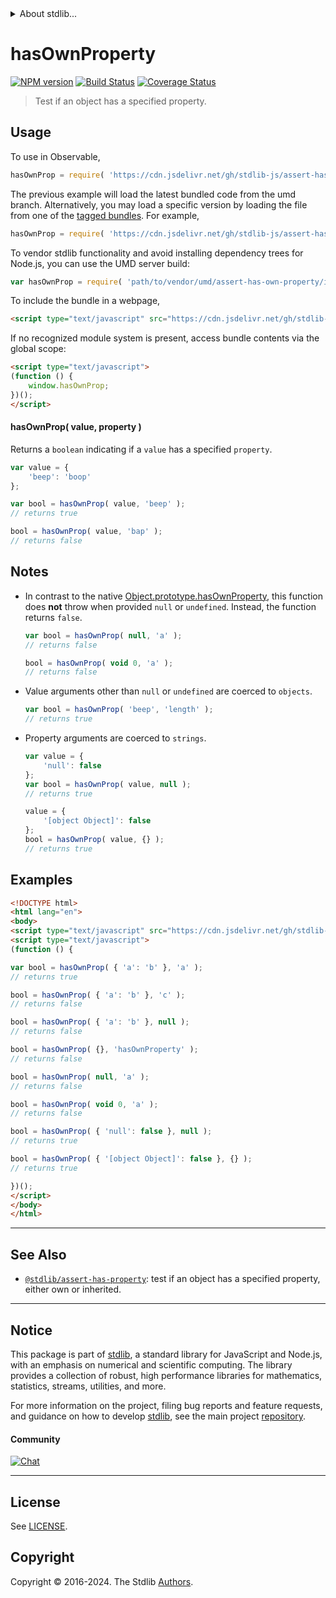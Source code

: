 <!--

@license Apache-2.0

Copyright (c) 2018 The Stdlib Authors.

Licensed under the Apache License, Version 2.0 (the "License");
you may not use this file except in compliance with the License.
You may obtain a copy of the License at

   http://www.apache.org/licenses/LICENSE-2.0

Unless required by applicable law or agreed to in writing, software
distributed under the License is distributed on an "AS IS" BASIS,
WITHOUT WARRANTIES OR CONDITIONS OF ANY KIND, either express or implied.
See the License for the specific language governing permissions and
limitations under the License.

-->


<details>
  <summary>
    About stdlib...
  </summary>
  <p>We believe in a future in which the web is a preferred environment for numerical computation. To help realize this future, we've built stdlib. stdlib is a standard library, with an emphasis on numerical and scientific computation, written in JavaScript (and C) for execution in browsers and in Node.js.</p>
  <p>The library is fully decomposable, being architected in such a way that you can swap out and mix and match APIs and functionality to cater to your exact preferences and use cases.</p>
  <p>When you use stdlib, you can be absolutely certain that you are using the most thorough, rigorous, well-written, studied, documented, tested, measured, and high-quality code out there.</p>
  <p>To join us in bringing numerical computing to the web, get started by checking us out on <a href="https://github.com/stdlib-js/stdlib">GitHub</a>, and please consider <a href="https://opencollective.com/stdlib">financially supporting stdlib</a>. We greatly appreciate your continued support!</p>
</details>

# hasOwnProperty

[![NPM version][npm-image]][npm-url] [![Build Status][test-image]][test-url] [![Coverage Status][coverage-image]][coverage-url] <!-- [![dependencies][dependencies-image]][dependencies-url] -->

> Test if an object has a specified property.



<section class="usage">

## Usage

To use in Observable,

```javascript
hasOwnProp = require( 'https://cdn.jsdelivr.net/gh/stdlib-js/assert-has-own-property@umd/browser.js' )
```
The previous example will load the latest bundled code from the umd branch. Alternatively, you may load a specific version by loading the file from one of the [tagged bundles](https://github.com/stdlib-js/assert-has-own-property/tags). For example,

```javascript
hasOwnProp = require( 'https://cdn.jsdelivr.net/gh/stdlib-js/assert-has-own-property@v0.2.1-umd/browser.js' )
```

To vendor stdlib functionality and avoid installing dependency trees for Node.js, you can use the UMD server build:

```javascript
var hasOwnProp = require( 'path/to/vendor/umd/assert-has-own-property/index.js' )
```

To include the bundle in a webpage,

```html
<script type="text/javascript" src="https://cdn.jsdelivr.net/gh/stdlib-js/assert-has-own-property@umd/browser.js"></script>
```

If no recognized module system is present, access bundle contents via the global scope:

```html
<script type="text/javascript">
(function () {
    window.hasOwnProp;
})();
</script>
```

#### hasOwnProp( value, property )

Returns a `boolean` indicating if a `value` has a specified `property`.

```javascript
var value = {
    'beep': 'boop'
};

var bool = hasOwnProp( value, 'beep' );
// returns true

bool = hasOwnProp( value, 'bap' );
// returns false
```

</section>

<!-- /.usage -->

<section class="notes">

## Notes

-   In contrast to the native [Object.prototype.hasOwnProperty][mdn-object-has-own-property], this function does **not** throw when provided `null` or `undefined`. Instead, the function returns `false`.

    ```javascript
    var bool = hasOwnProp( null, 'a' );
    // returns false

    bool = hasOwnProp( void 0, 'a' );
    // returns false
    ```

-   Value arguments other than `null` or `undefined` are coerced to `objects`.

    ```javascript
    var bool = hasOwnProp( 'beep', 'length' );
    // returns true
    ```

-   Property arguments are coerced to `strings`.

    ```javascript
    var value = {
        'null': false
    };
    var bool = hasOwnProp( value, null );
    // returns true

    value = {
        '[object Object]': false
    };
    bool = hasOwnProp( value, {} );
    // returns true
    ```

</section>

<!-- /.notes -->

<section class="examples">

## Examples

<!-- eslint-disable object-curly-newline -->

<!-- eslint no-undef: "error" -->

```html
<!DOCTYPE html>
<html lang="en">
<body>
<script type="text/javascript" src="https://cdn.jsdelivr.net/gh/stdlib-js/assert-has-own-property@umd/browser.js"></script>
<script type="text/javascript">
(function () {

var bool = hasOwnProp( { 'a': 'b' }, 'a' );
// returns true

bool = hasOwnProp( { 'a': 'b' }, 'c' );
// returns false

bool = hasOwnProp( { 'a': 'b' }, null );
// returns false

bool = hasOwnProp( {}, 'hasOwnProperty' );
// returns false

bool = hasOwnProp( null, 'a' );
// returns false

bool = hasOwnProp( void 0, 'a' );
// returns false

bool = hasOwnProp( { 'null': false }, null );
// returns true

bool = hasOwnProp( { '[object Object]': false }, {} );
// returns true

})();
</script>
</body>
</html>
```

</section>

<!-- /.examples -->

<!-- Section for related `stdlib` packages. Do not manually edit this section, as it is automatically populated. -->

<section class="related">

* * *

## See Also

-   <span class="package-name">[`@stdlib/assert-has-property`][@stdlib/assert/has-property]</span><span class="delimiter">: </span><span class="description">test if an object has a specified property, either own or inherited.</span>

</section>

<!-- /.related -->

<!-- Section for all links. Make sure to keep an empty line after the `section` element and another before the `/section` close. -->


<section class="main-repo" >

* * *

## Notice

This package is part of [stdlib][stdlib], a standard library for JavaScript and Node.js, with an emphasis on numerical and scientific computing. The library provides a collection of robust, high performance libraries for mathematics, statistics, streams, utilities, and more.

For more information on the project, filing bug reports and feature requests, and guidance on how to develop [stdlib][stdlib], see the main project [repository][stdlib].

#### Community

[![Chat][chat-image]][chat-url]

---

## License

See [LICENSE][stdlib-license].


## Copyright

Copyright &copy; 2016-2024. The Stdlib [Authors][stdlib-authors].

</section>

<!-- /.stdlib -->

<!-- Section for all links. Make sure to keep an empty line after the `section` element and another before the `/section` close. -->

<section class="links">

[npm-image]: http://img.shields.io/npm/v/@stdlib/assert-has-own-property.svg
[npm-url]: https://npmjs.org/package/@stdlib/assert-has-own-property

[test-image]: https://github.com/stdlib-js/assert-has-own-property/actions/workflows/test.yml/badge.svg?branch=v0.2.1
[test-url]: https://github.com/stdlib-js/assert-has-own-property/actions/workflows/test.yml?query=branch:v0.2.1

[coverage-image]: https://img.shields.io/codecov/c/github/stdlib-js/assert-has-own-property/main.svg
[coverage-url]: https://codecov.io/github/stdlib-js/assert-has-own-property?branch=main

<!--

[dependencies-image]: https://img.shields.io/david/stdlib-js/assert-has-own-property.svg
[dependencies-url]: https://david-dm.org/stdlib-js/assert-has-own-property/main

-->

[chat-image]: https://img.shields.io/gitter/room/stdlib-js/stdlib.svg
[chat-url]: https://app.gitter.im/#/room/#stdlib-js_stdlib:gitter.im

[stdlib]: https://github.com/stdlib-js/stdlib

[stdlib-authors]: https://github.com/stdlib-js/stdlib/graphs/contributors

[umd]: https://github.com/umdjs/umd
[es-module]: https://developer.mozilla.org/en-US/docs/Web/JavaScript/Guide/Modules

[deno-url]: https://github.com/stdlib-js/assert-has-own-property/tree/deno
[deno-readme]: https://github.com/stdlib-js/assert-has-own-property/blob/deno/README.md
[umd-url]: https://github.com/stdlib-js/assert-has-own-property/tree/umd
[umd-readme]: https://github.com/stdlib-js/assert-has-own-property/blob/umd/README.md
[esm-url]: https://github.com/stdlib-js/assert-has-own-property/tree/esm
[esm-readme]: https://github.com/stdlib-js/assert-has-own-property/blob/esm/README.md
[branches-url]: https://github.com/stdlib-js/assert-has-own-property/blob/main/branches.md

[stdlib-license]: https://raw.githubusercontent.com/stdlib-js/assert-has-own-property/main/LICENSE

[mdn-object-has-own-property]: https://developer.mozilla.org/en/docs/Web/JavaScript/Reference/Global_Objects/Object/hasOwnProperty

<!-- <related-links> -->

[@stdlib/assert/has-property]: https://github.com/stdlib-js/assert-has-property/tree/umd

<!-- </related-links> -->

</section>

<!-- /.links -->
